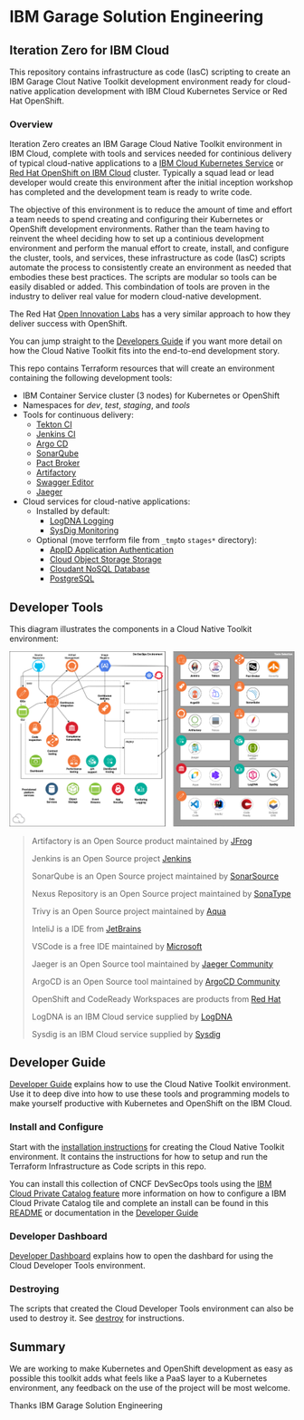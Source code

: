 # IBM Garage Solution Engineering
## Iteration Zero for IBM Cloud

This repository contains infrastructure as code (IasC) scripting to create an IBM Garage Clout Native Toolkit development  environment ready for cloud-native application development with IBM Cloud Kubernetes Service or Red Hat OpenShift. 

### Overview

Iteration Zero creates an IBM Garage Cloud Native Toolkit environment in IBM Cloud, complete with tools and services needed for continious delivery of typical cloud-native applications to a [IBM Cloud Kubernetes Service](https://cloud.ibm.com/docs/containers) or [Red Hat OpenShift on IBM Cloud](https://cloud.ibm.com/docs/openshift) cluster. Typically a squad lead or lead developer would create this environment after the initial inception workshop has completed and the development team is ready to write code.

The objective of this environment is to reduce the amount of time and effort a team needs to spend creating and configuring their Kubernetes or OpenShift development environments. Rather than the team having to reinvent the wheel deciding how to set up a continious development environment and perform the manual effort to create, install, and configure the cluster, tools, and services, these infrastructure as code (IasC) scripts automate the process to consistently create an environment as needed that embodies these best practices. The scripts are modular so tools can be easily disabled or added. This combindation of tools are proven in the industry to deliver real value for modern cloud-native development. 

The Red Hat [Open Innovation Labs](https://github.com/rht-labs/labs-ci-cd) has a very similar approach to how they deliver success with OpenShift.

You can jump straight to the [Developers Guide](https://ibm-garage-cloud.github.io/ibm-garage-developer-guide/) if you want more detail on how the Cloud Native Toolkit fits into the end-to-end development story.

This repo contains Terraform resources that will create an environment containing the following development tools:
- IBM Container Service cluster (3 nodes) for Kubernetes or OpenShift
- Namespaces for *dev*, *test*, *staging*, and *tools*
- Tools for continuous delivery:
    - [Tekton CI](https://github.com/tektoncd/pipeline)
    - [Jenkins CI](https://jenkins.io/)
    - [Argo CD](https://argoproj.github.io/projects/argo-cd)
    - [SonarQube](https://www.sonarqube.org/) 
    - [Pact Broker](https://docs.pact.io/)
    - [Artifactory](https://jfrog.com/open-source/)
    - [Swagger Editor](https://editor.swagger.io/)
    - [Jaeger](https://https://www.jaegertracing.io/)
-  Cloud services for cloud-native applications:
    - Installed by default:
       - [LogDNA Logging](https://cloud.ibm.com/docs/services/Log-Analysis-with-LogDNA)
       - [SysDig Monitoring](https://cloud.ibm.com/docs/services/Monitoring-with-Sysdig)
    - Optional (move terrform file from `_tmp`to `stages*` directory):
       - [AppID Application Authentication](https://cloud.ibm.com/docs/services/appid) 
       - [Cloud Object Storage Storage](https://cloud.ibm.com/docs/services/cloud-object-storage)
       - [Cloudant NoSQL Database](https://cloud.ibm.com/docs/services/Cloudant)
       - [PostgreSQL](https://cloud.ibm.com/docs/services/databases-for-postgresql)

## Developer Tools

This diagram illustrates the components in a Cloud Native Toolkit environment:

![Provisioned environment](./docs/images/catalyst-provisioned-environment.png)

> Artifactory is an Open Source product maintained by [JFrog](https://jfrog.com/brand-guidelines/)
>  
> Jenkins is an Open Source project [Jenkins](https://www.jenkins.io/artwork/)
>
> SonarQube is an Open Source project maintained by [SonarSource](https://www.sonarsource.com/logos/)
>
> Nexus Repository is an Open Source project maintained by [SonaType](https://www.sonatype.com/nexus-repository-oss)
>
> Trivy is an Open Source project maintained by [Aqua](https://www.aquasec.com/brand/)
>
> InteliJ is a IDE from [JetBrains](https://www.jetbrains.com/company/brand/) 
>
> VSCode is a free IDE maintained by [Microsoft](https://code.visualstudio.com/)
>
> Jaeger is an Open Source tool maintained by [Jaeger Community](https://www.jaegertracing.io/get-in-touch/)
>
> ArgoCD is an Open Source tool maintained by [ArgoCD Community](https://argoproj.github.io/projects/argo-cd/)
> 
> OpenShift and CodeReady Workspaces are products from [Red Hat](https://developers.redhat.com/products/codeready-workspaces/overview)
>
> LogDNA is an IBM Cloud service supplied by [LogDNA](https://logdna.com/)
>
> Sysdig is an IBM Cloud service supplied by [Sysdig](https://sysdig.com/)

## Developer Guide

[Developer Guide](https://ibm-garage-cloud.github.io/ibm-garage-developer-guide/) explains how to use the Cloud Native Toolkit environment.
Use it to deep dive into how to use these tools and programming models to make yourself productive with Kubernetes and OpenShift on the IBM Cloud.

### Install and Configure

Start with the [installation instructions](https://ibm-garage-cloud.github.io/ibm-garage-developer-guide/getting-started/overview) for creating the Cloud Native Toolkit environment. It contains the instructions for how to setup and run the Terraform Infrastructure as Code scripts in this repo.

You can install this collection of CNCF DevSecOps tools using the [IBM Cloud Private Catalog feature](https://cloud.ibm.com/docs/account?topic=account-manage-catalog) more information on 
how to configure a IBM Cloud Private Catalog tile and complete an install can be found in this [README](.tile/docs/README.md) or documentation in the [Developer Guide](https://cloudnativetoolkit.dev/admin/installation-private-catalog)

### Developer Dashboard

[Developer Dashboard](https://ibm-garage-cloud.github.io/ibm-garage-developer-guide/getting-started/dashboard/)
explains how to open the dashbard for using the Cloud Developer Tools environment.

### Destroying

The scripts that created the Cloud Developer Tools environment can also be used to destroy it. See [destroy](https://ibm-garage-cloud.github.io/ibm-garage-developer-guide/getting-started/destroying/) for instructions.


## Summary

We are working to make Kubernetes and OpenShift development as easy as possible this toolkit adds what feels like a PaaS layer to a Kubernetes environment, any feedback on the use of the project will be most welcome.

Thanks IBM Garage Solution Engineering

